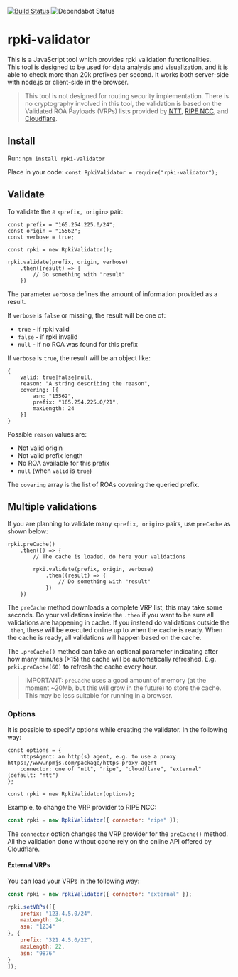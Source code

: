 [![Build Status](https://api.travis-ci.com/massimocandela/rpki-validator.svg)](https://travis-ci.com/massimocandela/rpki-validator)
![Dependabot Status](https://badgen.net/dependabot/massimocandela/rpki-validator/?icon=dependabot)

# rpki-validator

This is a JavaScript tool which provides rpki validation functionalities.  
This tool is designed to be used for data analysis and visualization, and it is able to check more than 20k prefixes per second.
It works both server-side with node.js or client-side in the browser. 

> This tool is not designed for routing security implementation.
> There is no cryptography involved in this tool, the validation is based on the Validated ROA Payloads (VRPs) lists provided by [NTT](https://www.gin.ntt.net/), [RIPE NCC](https://www.ripe.net), and [Cloudflare](https://cloudflare.com).



## Install
Run: 
`npm install rpki-validator`

Place in your code: `const RpkiValidator = require("rpki-validator");`

## Validate

To validate the a `<prefix, origin>` pair:

```
const prefix = "165.254.225.0/24";
const origin = "15562";
const verbose = true;

const rpki = new RpkiValidator();

rpki.validate(prefix, origin, verbose)
    .then((result) => {
        // Do something with "result"
    })
```

The parameter `verbose` defines the amount of information provided as a result.

If `verbose` is `false` or missing, the result will be one of:
* `true` - if rpki valid
* `false` - if rpki invalid
* `null` - if no ROA was found for this prefix


If `verbose` is `true`, the result will be an object like:

```
{
    valid: true|false|null,
    reason: "A string describing the reason",
    covering: [{
        asn: "15562",
        prefix: "165.254.225.0/21",
        maxLength: 24
    }]
}
```

Possible `reason` values are:
* Not valid origin
* Not valid prefix length
* No ROA available for this prefix
* `null` (when `valid` is `true`)

The `covering` array is the list of ROAs covering the queried prefix.


## Multiple validations

If you are planning to validate many `<prefix, origin>` pairs, use `preCache` as shown below:

```
rpki.preCache()
    .then(() => {
        // The cache is loaded, do here your validations

        rpki.validate(prefix, origin, verbose)
            .then((result) => {
                // Do something with "result"
            })
    })

```

The `preCache` method downloads a complete VRP list, this may take some seconds. Do your validations inside the `.then` if you want to be sure all validations are happening in cache.
If you instead do validations outside the `.then`, these will be executed online up to when the cache is ready. When the cache is ready, all validations will happen based on the cache.

The `.preCache()` method can take an optional parameter indicating after how many minutes (>15) the cache will be automatically refreshed. E.g. `prki.preCache(60)` to refresh the cache every hour.

> IMPORTANT: `preCache` uses a good amount of memory (at the moment ~20Mb, but this will grow in the future) to store the cache. This may be less suitable for running in a browser.


### Options

It is possible to specify options while creating the validator. In the following way:

```
const options = {
    httpsAgent: an http(s) agent, e.g. to use a proxy https://www.npmjs.com/package/https-proxy-agent
    connector: one of "ntt", "ripe", "cloudflare", "external" (default: "ntt")
};

const rpki = new RpkiValidator(options);
```

Example, to change the VRP provider to RIPE NCC:

```js
const rpki = new RpkiValidator({ connector: "ripe" });
```

The `connector` option changes the VRP provider for the `preCache()` method. All the validation done without cache rely on the online API offered by Cloudflare.

#### External VRPs
You can load your VRPs in the following way:

```javascript
const rpki = new rpkiValidator({ connector: "external" });

rpki.setVRPs([{
    prefix: "123.4.5.0/24",
    maxLength: 24,
    asn: "1234"
}, {
    prefix: "321.4.5.0/22",
    maxLength: 22,
    asn: "9876"
}
]);
```